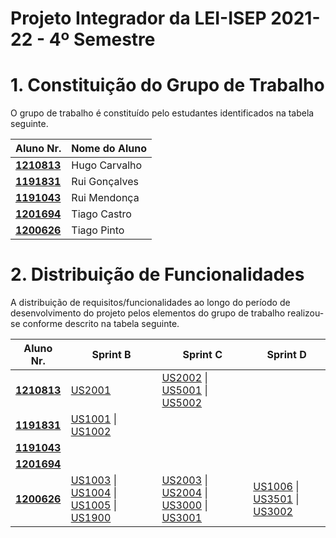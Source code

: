 # Projeto Integrador da LEI-ISEP 2021-22 - 4º Semestre

# 1. Constituição do Grupo de Trabalho

O grupo de trabalho é constituído pelo estudantes identificados na tabela seguinte.

| Aluno Nr.	   | Nome do Aluno			    |
|--------------|------------------------------|
| **[1210813](/docs/1210813/)**  | Hugo Carvalho       |
| **[1191831](/docs/1191831/)**  | Rui Gonçalves       |
| **[1191043](/docs/1191043/)**  | Rui Mendonça        |
| **[1201694](/docs/1201694/)**  | Tiago Castro        |
| **[1200626](/docs/1200626/)**  | Tiago Pinto         |

# 2. Distribuição de Funcionalidades ###

A distribuição de requisitos/funcionalidades ao longo do período de desenvolvimento do projeto pelos elementos do grupo de trabalho realizou-se conforme descrito na tabela seguinte.

| Aluno Nr.	| Sprint B | Sprint C | Sprint D |
|------------|----------|----------|----------|
| [**1210813**](/docs/1210813/ListaFuncionalidadesEstudante.md)| [US2001](/docs/Sprint%20B/US2001) | [US2002](/docs/Sprint%20B/US2002) \| [US5001](/docs/Sprint%20C/US5001) \| [US5002](/docs/Sprint%20C/US5002) | |
| [**1191831**](/docs/1191831/ListaFuncionalidadesEstudante.md)| [US1001](/docs/Sprint%20B/US1001) \| [US1002](/docs/Sprint%20B/US1002) | | |
| [**1191043**](/docs/1191043/ListaFuncionalidadesEstudante.md)| | | |
| [**1201694**](/docs/1201694/ListaFuncionalidadesEstudante.md)| | | |
| [**1200626**](/docs/1200626.md)| [US1003](/docs/Sprint%20B/US1003) \| [US1004](/docs/Sprint%20B/US1004) \| [US1005](/docs/Sprint%20B/US1005) \| [US1900](/docs/Sprint%20B/US1900)| [US2003](/docs/Sprint%20C/US2003) \| [US2004](/docs/Sprint%20C/US2004) \| [US3000](/docs/Sprint%20C/US3000) \| [US3001](/docs/Sprint%20C/US3001) | [US1006](/docs/Sprint%20D/US1006) \| [US3501](/docs/Sprint%20D/US3501) \| [US3002](/docs/Sprint%20D/US3002) |